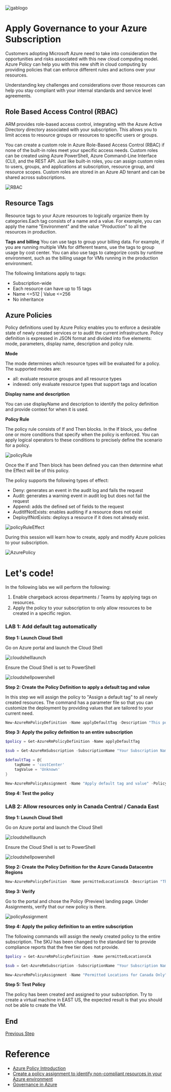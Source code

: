 ![gablogo][gablogo]
# Apply Governance to your Azure Subscription

Customers adopting Microsoft Azure need to take into consideration the opportunities and risks associated with this new cloud computing model. Azure Policy can help you with this new shift in cloud computing by providing policies that can enforce different rules and actions over your resources.

Understanding key challenges and considerations over those resources can help you stay compliant with your internal standards and service level agreements.

## Role Based Access Control (RBAC)
ARM provides role-based access control, integrating with the Azure Active Directory directory associated with your subscription.  This allows you to limit access to resource groups or resources to specific users or groups.

You can create a custom role in Azure Role-Based Access Control (RBAC) if none of the built-in roles meet your specific access needs. Custom roles can be created using Azure PowerShell, Azure Command-Line Interface (CLI), and the REST API. Just like built-in roles, you can assign custom roles to users, groups, and applications at subscription, resource group, and resource scopes. Custom roles are stored in an Azure AD tenant and can be shared across subscriptions.

![RBAC][RBAC]

## Resource Tags
Resource tags to your Azure resources to logically organize them by categories.Each tag consists of a name and a value. For example, you can apply the name "Environment" and the value "Production" to all the resources in production.

**Tags and billing**
You can use tags to group your billing data. For example, if you are running multiple VMs for different teams, use the tags to group usage by cost center. You can also use tags to categorize costs by runtime environment, such as the billing usage for VMs running in the production environment.

The following limitations apply to tags:
- Subscription-wide
- Each resource can have up to 15 tags
- Name <=512 | Value <=256
- No inheritance


## Azure Policies

Policy definitions used by Azure Policy enables you to enforce a desirable state of newly created services or to audit the current infrastructure. Policy definition is expressed in JSON format and divided into five elements: mode, parameters, display name, description and policy rule.

**Mode**

The mode determines which resource types will be evaluated for a policy. The supported modes are:
- all: evaluate resource groups and all resource types
- indexed: only evaluate resource types that support tags and location

**Display name and description**

You can use displayName and description to identify the policy definition and provide context for when it is used.

**Policy Rule**

The policy rule consists of If and Then blocks. In the If block, you define one or more conditions that specify when the policy is enforced. You can apply logical operators to these conditions to precisely define the scenario for a policy.

![policyRule][policyRule]

Once the If and Then block has been defined you can then determine what the Effect will be of this policy.

The policy supports the following types of effect:
- Deny: generates an event in the audit log and fails the request
- Audit: generates a warning event in audit log but does not fail the request
- Append: adds the defined set of fields to the request
- AuditIfNotExists: enables auditing if a resource does not exist
- DeployIfNotExists: deploys a resource if it does not already exist.

![policyRuleEffect][policyRuleEffect]

During this session will learn how to create, apply and modify Azure policies to your subscription.

![AzurePolicy][AzurePolicy]

# Let's code!

In the following labs we will perform the following:
 1. Enable chargeback across departments / Teams by applying tags on resources. 
 2. Apply the policy to your subscription to only allow resources to be created in a specific region.


### LAB 1: Add default tag automatically

**Step 1: Launch Cloud Shell**

Go on Azure portal and launch the Cloud Shell

![cloudshelllaunch][cloudshelllaunch]

Ensure the Cloud Shell is set to PowerShell

![cloudshellpowershell][cloudshellpowershell]

**Step 2: Create the Policy Definition to apply a default tag and value**

In this step we will assign the policy to "Assign a default tag" to all newly created resources. The command has a parameter file so that you can customize the deployment by providing values that are tailored to your current need.

```powershell
New-AzureRmPolicyDefinition -Name applyDefaultTag -Description "This policy configures the required default tag, and its value." -Policy "https://raw.githubusercontent.com/MSDEVMTL/GlobalAzureBootcamp2018/dev/Step9/policy/applyDefaultTag.rules.json" -Parameter "https://raw.githubusercontent.com/MSDEVMTL/GlobalAzureBootcamp2018/dev/Step9/policy/applyDefaultTag.parameters.json"
```

**Step 3: Apply the policy definition to an entire subscription**

```powershell
$policy = Get-AzureRmPolicyDefinition -Name applyDefaultTag

$sub = Get-AzureRmSubscription -SubscriptionName "Your Subscription Name"

$defaultTag = @{
	tagName = 'costCenter'
	tagValue = 'Unknown'
}

New-AzureRmPolicyAssignment -Name "Apply default tag and value" -PolicyDefinition $policy -Scope "/subscriptions/$sub"
```

**Step 4: Test the policy**


### LAB 2: Allow resources only in Canada Central / Canada East

**Step 1: Launch Cloud Shell**

Go on Azure portal and launch the Cloud Shell

![cloudshelllaunch][cloudshelllaunch]

Ensure the Cloud Shell is set to PowerShell

![cloudshellpowershell][cloudshellpowershell]

**Step 2: Create the Policy Definition for the Azure Canada Datacentre Regions**

```powershell
New-AzureRmPolicyDefinition -Name permittedLocationsCA -Description "This policy configures restrictions to only allow resource deployment in the Canadian Azure Regions." -Policy "https://raw.githubusercontent.com/MSDEVMTL/GlobalAzureBootcamp2018/dev/Step9/policy/permittedLocationsCA.rules.json"
```
**Step 3: Verify**

Go to the portal and chose the Policy (Preview) landing page. Under Assignments, verify that our new policy is there.

![policyAssignment][policyAssignment]

**Step 4: Apply the policy definition to an entire subscription**

The following commands will assign the newly created policy to the entire subscription.  The SKU has been changed to the standard tier to provide compliance reports that the free tier does not provide.

```powershell
$policy = Get-AzureRmPolicyDefinition -Name permittedLocationsCA

$sub = Get-AzureRmSubscription -SubscriptionName "Your Subscription Name"

New-AzureRmPolicyAssignment -Name "Permitted Locations for Canada Only" -PolicyDefinition $policy -Scope "/subscriptions/$sub" –Sku @{Name='A1';Tier='Standard'}
```

**Step 5: Test Policy**

The policy has been created and assigned to your subscription. Try to create a virtual machine in EAST US, the expected result is that you should not be able to create the VM.



## End
[Previous Step](../Step8/README.md)

# Reference
* [Azure Policy Introduction](https://docs.microsoft.com/en-us/azure/azure-policy/azure-policy-introduction)
* [Create a policy assignment to identify non-compliant resources in your Azure environment](https://docs.microsoft.com/en-us/azure/azure-policy/assign-policy-definition)
* [Governance in Azure](https://docs.microsoft.com/en-us/azure/security/governance-in-azure)

[cloudShellLaunch]: ./media/cloudshelllaunch.png "Cloud Shell"
[cloudshellpowershell]: ./media/cloudshellpowershell.png "Cloud Shell PowerShell"
[RBAC]: ./media/azureRBAC.png "Azure RBAC"
[policyRule]: ./media/policyRule.png "Azure Policy Rule"
[policyRuleEffect]: ./media/policyRuleEffect.png "Azure Policy Rule Effect"
[policyAssignment]: ./media/policyAssignment.png "Azure Policy Assignment"
[AzurePolicy]: ./media/add-policies.png "Azure Policy"
[gablogo]: ../media/logo-2018-500x444.png "Global Azure Bootcamp logo"